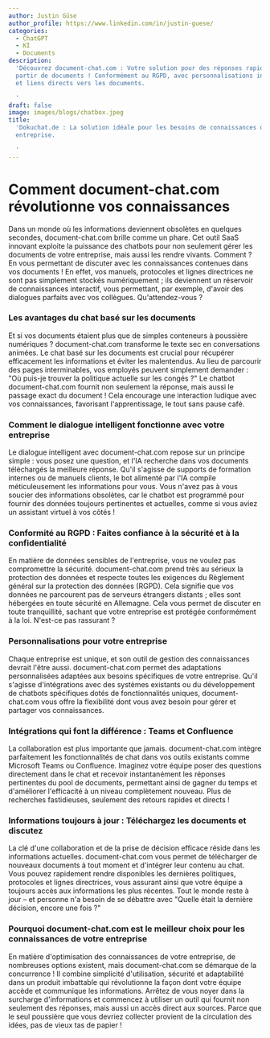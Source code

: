 ```yaml
---
author: Justin Güse
author_profile: https://www.linkedin.com/in/justin-guese/
categories:
  - ChatGPT
  - KI
  - Documents
description:
  'Découvrez document-chat.com : Votre solution pour des réponses rapides à
  partir de documents ! Conformément au RGPD, avec personnalisations individuelles
  et liens directs vers les documents.

  '
draft: false
image: images/blogs/chatbox.jpeg
title:
  'Dokuchat.de : La solution idéale pour les besoins de connaissances de votre
  entreprise.

  '
---
```


# Comment document-chat.com révolutionne vos connaissances

Dans un monde où les informations deviennent obsolètes en quelques secondes, document-chat.com brille comme un phare. Cet outil SaaS innovant exploite la puissance des chatbots pour non seulement gérer les documents de votre entreprise, mais aussi les rendre vivants. Comment ? En vous permettant de discuter avec les connaissances contenues dans vos documents ! En effet, vos manuels, protocoles et lignes directrices ne sont pas simplement stockés numériquement ; ils deviennent un réservoir de connaissances interactif, vous permettant, par exemple, d'avoir des dialogues parfaits avec vos collègues. Qu'attendez-vous ?

### Les avantages du chat basé sur les documents

Et si vos documents étaient plus que de simples conteneurs à poussière numériques ? document-chat.com transforme le texte sec en conversations animées. Le chat basé sur les documents est crucial pour récupérer efficacement les informations et éviter les malentendus. Au lieu de parcourir des pages interminables, vos employés peuvent simplement demander : "Où puis-je trouver la politique actuelle sur les congés ?" Le chatbot document-chat.com fournit non seulement la réponse, mais aussi le passage exact du document ! Cela encourage une interaction ludique avec vos connaissances, favorisant l'apprentissage, le tout sans pause café.

### Comment le dialogue intelligent fonctionne avec votre entreprise

Le dialogue intelligent avec document-chat.com repose sur un principe simple : vous posez une question, et l'IA recherche dans vos documents téléchargés la meilleure réponse. Qu'il s'agisse de supports de formation internes ou de manuels clients, le bot alimenté par l'IA compile méticuleusement les informations pour vous. Vous n'avez pas à vous soucier des informations obsolètes, car le chatbot est programmé pour fournir des données toujours pertinentes et actuelles, comme si vous aviez un assistant virtuel à vos côtés !

### Conformité au RGPD : Faites confiance à la sécurité et à la confidentialité

En matière de données sensibles de l'entreprise, vous ne voulez pas compromettre la sécurité. document-chat.com prend très au sérieux la protection des données et respecte toutes les exigences du Règlement général sur la protection des données (RGPD). Cela signifie que vos données ne parcourent pas de serveurs étrangers distants ; elles sont hébergées en toute sécurité en Allemagne. Cela vous permet de discuter en toute tranquillité, sachant que votre entreprise est protégée conformément à la loi. N'est-ce pas rassurant ?

### Personnalisations pour votre entreprise

Chaque entreprise est unique, et son outil de gestion des connaissances devrait l'être aussi. document-chat.com permet des adaptations personnalisées adaptées aux besoins spécifiques de votre entreprise. Qu'il s'agisse d'intégrations avec des systèmes existants ou du développement de chatbots spécifiques dotés de fonctionnalités uniques, document-chat.com vous offre la flexibilité dont vous avez besoin pour gérer et partager vos connaissances.

### Intégrations qui font la différence : Teams et Confluence

La collaboration est plus importante que jamais. document-chat.com intègre parfaitement les fonctionnalités de chat dans vos outils existants comme Microsoft Teams ou Confluence. Imaginez votre équipe poser des questions directement dans le chat et recevoir instantanément les réponses pertinentes du pool de documents, permettant ainsi de gagner du temps et d'améliorer l'efficacité à un niveau complètement nouveau. Plus de recherches fastidieuses, seulement des retours rapides et directs !

### Informations toujours à jour : Téléchargez les documents et discutez

La clé d'une collaboration et de la prise de décision efficace réside dans les informations actuelles. document-chat.com vous permet de télécharger de nouveaux documents à tout moment et d'intégrer leur contenu au chat. Vous pouvez rapidement rendre disponibles les dernières politiques, protocoles et lignes directrices, vous assurant ainsi que votre équipe a toujours accès aux informations les plus récentes. Tout le monde reste à jour – et personne n'a besoin de se débattre avec "Quelle était la dernière décision, encore une fois ?"

### Pourquoi document-chat.com est le meilleur choix pour les connaissances de votre entreprise

En matière d'optimisation des connaissances de votre entreprise, de nombreuses options existent, mais document-chat.com se démarque de la concurrence ! Il combine simplicité d'utilisation, sécurité et adaptabilité dans un produit imbattable qui révolutionne la façon dont votre équipe accède et communique les informations. Arrêtez de vous noyer dans la surcharge d'informations et commencez à utiliser un outil qui fournit non seulement des réponses, mais aussi un accès direct aux sources. Parce que le seul poussière que vous devriez collecter provient de la circulation des idées, pas de vieux tas de papier !
